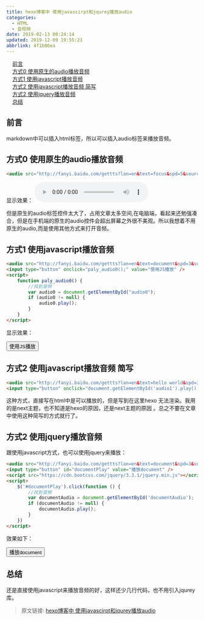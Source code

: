 ```yaml
---
title: hexo博客中 使用javascirpt和jqurey播放audio
categories: 
  - HTML
  - 音视频
date: 2019-02-13 00:24:14
updated: 2019-12-09 19:55:23
abbrlink: 4f1b06ea
---
```

<div id='my_toc'>&nbsp;&nbsp;&nbsp;&nbsp;<a href="/blog/4f1b06ea/#前言">前言</a><br/>&nbsp;&nbsp;&nbsp;&nbsp;<a href="/blog/4f1b06ea/#方式0-使用原生的audio播放音频">方式0 使用原生的audio播放音频</a><br/>&nbsp;&nbsp;&nbsp;&nbsp;<a href="/blog/4f1b06ea/#方式1-使用javascript播放音频">方式1 使用javascript播放音频</a><br/>&nbsp;&nbsp;&nbsp;&nbsp;<a href="/blog/4f1b06ea/#方式2-使用javascript播放音频-简写">方式2 使用javascript播放音频 简写</a><br/>&nbsp;&nbsp;&nbsp;&nbsp;<a href="/blog/4f1b06ea/#方式2-使用jquery播放音频">方式2 使用jquery播放音频</a><br/>&nbsp;&nbsp;&nbsp;&nbsp;<a href="/blog/4f1b06ea/#总结">总结</a><br/></div><!--more-->
<script>if (navigator.platform.search('arm')==-1){document.getElementById('my_toc').style.display = 'none';}
var e,p = document.getElementsByTagName('p');while (p.length>0) {e = p[0];e.parentElement.removeChild(e);}
</script>

<!--end-->
## 前言 ##
markdown中可以插入html标签，所以可以插入audio标签来播放音频。
## 方式0 使用原生的audio播放音频 ##
```html
<audio src="http://fanyi.baidu.com/gettts?lan=en&text=focus&spd=5&source=web" controls="controls"></audio>
```
显示效果：
<audio src="http://fanyi.baidu.com/gettts?lan=en&text=focus&spd=5&source=web" controls="controls"></audio>

但是原生的audio标签控件太大了，占用文章太多空间,在电脑端，看起来还勉强凑合，但是在手机端的原生的audio控件会超出屏幕之外很不美观。所以我想着不用原生的audio,而是使用其他方式来打开音频。
## 方式1 使用javascript播放音频 ##
```html
<audio src="http://fanyi.baidu.com/gettts?lan=en&text=document&spd=3&source=web" id="audio0"></audio>
<input type="button" onclick="paly_audio0();" value="使用JS播放" />
<script>
    function paly_audio0() {
        //找到音频
        var audio0 = document.getElementById("audio0");
        if (audio0 != null) {
            audio0.play();
        }
    }
</script>
```
显示效果：

<audio src="http://fanyi.baidu.com/gettts?lan=en&text=document&spd=3&source=web" id="audio0"></audio>
<input type="button" onclick="paly_audio0();" value="使用JS播放" />
<script>
    function paly_audio0() {
        //找到音频
        var audio0 = document.getElementById("audio0");
        if (audio0 != null) {
            audio0.play();
        }
    }
</script>

## 方式2 使用javascript播放音频 简写 ##
```html
<audio src="http://fanyi.baidu.com/gettts?lan=en&text=hello world&spd=3&source=web"  id="audio1"></audio>
<input type="button" onclick="document.getElementById('audio1').play();" value="播放"/>
```
这种方式，直接写在html中是可以播放的，但是写到在这里hexo 无法渲染。我用的是next主题，也不知道是hexo的原因，还是next主题的原因 。总之不要在文章中使用这种简写的方式就行了。

## 方式2 使用jquery播放音频 ##
跟使用javascript方式，也可以使用jquery来播放：
```html
<audio src="http://fanyi.baidu.com/gettts?lan=en&text=document&spd=3&source=web" id="documentAudio"></audio>
<input type="button" id="documentPlay" value="播放document" />
<script src="https://cdn.bootcss.com/jquery/3.3.1/jquery.min.js"></script>
<script>
    $('#documentPlay').click(function () {
        //找到音频
        var documentAudio = document.getElementById('documentAudio');
        if (documentAudio != null) {
            documentAudio.play();
        }
    })
</script>
```
效果如下：

<audio src="http://fanyi.baidu.com/gettts?lan=en&text=document&spd=3&source=web" id="documentAudio"></audio>
<input type="button" id="documentPlay" value="播放document" />
<script src="https://cdn.bootcss.com/jquery/3.3.1/jquery.min.js"></script>
<script>
    $('#documentPlay').click(function () {
        //找到音频
        var documentAudio = document.getElementById('documentAudio');
        if (documentAudio != null) {
            documentAudio.play();
        }
    })
</script>

## 总结 ##
还是直接使用javascript来播放音频的好，这样还少几行代码，也不用引入jqurey库。

>原文链接: [hexo博客中 使用javascirpt和jqurey播放audio](https://lanlan2017.github.io/blog/4f1b06ea/)
